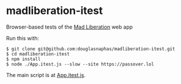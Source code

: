 # madliberation-itest

Browser-based tests of the [Mad Liberation](https://passover.lol) web app

Run this with:

```
$ git clone git@github.com:douglasnaphas/madliberation-itest.git
$ cd madliberation-itest
$ npm install
$ node ./App.itest.js --slow --site https://passover.lol
```

The main script is at [App.itest.js](https://github.com/douglasnaphas/madliberation-itest/blob/master/App.itest.js).
